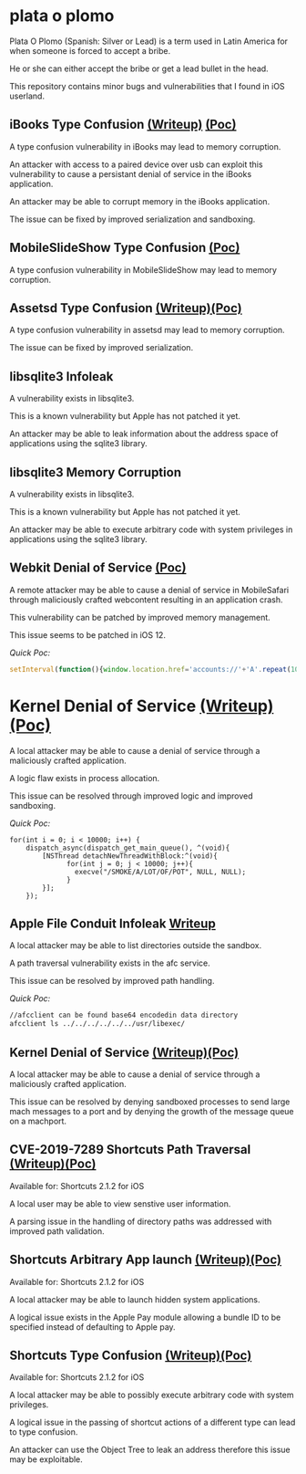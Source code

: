 # plata o plomo
Plata O Plomo (Spanish: Silver or Lead) is a term used in Latin America for when someone is forced to accept a bribe.

He or she can either accept the bribe or get a lead bullet in the head.

This repository contains minor bugs and vulnerabilities that I found in iOS userland.

## iBooks Type Confusion [(Writeup)](writeups/ibooks.md) [(Poc)](exploits/ibooks_09_2018.sh)
A type confusion vulnerability in iBooks may lead to memory corruption.

An attacker with access to a paired device over usb can exploit this vulnerability to cause a persistant denial of service in the iBooks application.

An attacker may be able to corrupt memory in the iBooks application.

The issue can be fixed by improved serialization and sandboxing.

## MobileSlideShow Type Confusion [(Poc)](exploits/mobileslideshow_09_2018.sh)
A type confusion vulnerability in MobileSlideShow may lead to memory corruption.

## Assetsd Type Confusion [(Writeup)](writeups/assetsd.md)[(Poc)](exploits/assetsd_09_2018.sh)
A type confusion vulnerability in assetsd may lead to memory corruption.

The issue can be fixed by improved serialization.

## libsqlite3 Infoleak
A vulnerability exists in libsqlite3.

This is a known vulnerability but Apple has not patched it yet.

An attacker may be able to leak information about the address space of applications using the sqlite3 library.

## libsqlite3 Memory Corruption
A vulnerability exists in libsqlite3.

This is a known vulnerability but Apple has not patched it yet.

An attacker may be able to execute arbitrary code with system privileges in applications using the sqlite3 library.


## Webkit Denial of Service [(Poc)](exploits/webkit_09_2018.sh)
A remote attacker may be able to cause a denial of service in MobileSafari through maliciously crafted webcontent resulting in an application crash.

This vulnerability can be patched by improved memory management.

This issue seems to be patched in iOS 12.

_Quick Poc:_
```js
setInterval(function(){window.location.href='accounts://'+'A'.repeat(10000);},0.1);
```

# Kernel Denial of Service [(Writeup)](writeups/kernel-procalloc.md)[(Poc)](exploits/kernel-procalloc.c)
A local attacker may be able to cause a denial of service through a maliciously crafted application.

A logic flaw exists in process allocation.

This issue can be resolved through improved logic and improved sandboxing.

_Quick Poc:_
```Objc
for(int i = 0; i < 10000; i++) {
    dispatch_async(dispatch_get_main_queue(), ^(void){
        [NSThread detachNewThreadWithBlock:^(void){
              for(int j = 0; j < 10000; j++){
                execve("/SMOKE/A/LOT/OF/POT", NULL, NULL);
              }
        }];
    });
 ```

## Apple File Conduit Infoleak [Writeup](writeups/afc.md)
A local attacker may be able to list directories outside the sandbox.

A path traversal vulnerability exists in the afc service.

This issue can be resolved by improved path handling.

_Quick Poc:_
```sh
//afcclient can be found base64 encodedin data directory
afcclient ls ../../../../../../usr/libexec/ 
```

## Kernel Denial of Service [(Writeup)](writeups/kernel-zoneleak.md)[(Poc)](exploits/kernel-zoneleak.c)
A local attacker may be able to cause a denial of service through a maliciously crafted application.

This issue can be resolved by denying sandboxed processes to send large mach messages to a port and by denying the growth of the message queue on a machport.


## CVE-2019-7289 Shortcuts Path Traversal [(Writeup)](writeups/shortcuts-traversal.md)[(Poc)](exploits/shortcuts-traversal.dat)
Available for: Shortcuts 2.1.2 for iOS

A local user may be able to view senstive user information.

A parsing issue in the handling of directory paths was addressed with improved path validation.


## Shortcuts Arbitrary App launch [(Writeup)](writeups/shortcuts-lsapp.md)[(Poc)](exploits/shortcuts-lsapp.dat)
Available for: Shortcuts 2.1.2 for iOS

A local attacker may be able to launch hidden system applications.

A logical issue exists in the Apple Pay module allowing a bundle ID to be specified instead of defaulting to Apple pay.

## Shortcuts Type Confusion [(Writeup)](writeups/shortcuts-typeconfusion.md)[(Poc)](exploits/shortcuts-typeconfusion.dat)
Available for: Shortcuts 2.1.2 for iOS

A local attacker may be able to possibly execute arbitrary code with system privileges.

A logical issue in the passing of shortcut actions of a different type can lead to type confusion.

An attacker can use the Object Tree to leak an address therefore this issue may be exploitable.

